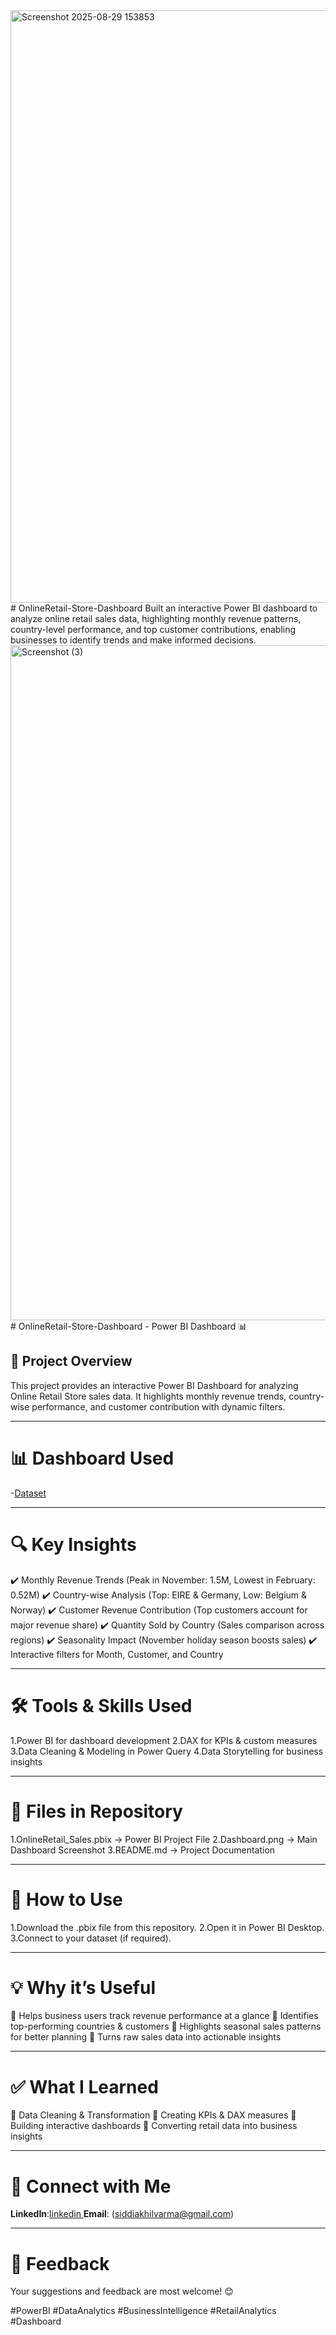 <img width="1919" height="948" alt="Screenshot 2025-08-29 153853" src="https://github.com/user-attachments/assets/ca571978-b368-480a-ba23-089ef42ca7da" />
# OnlineRetail-Store-Dashboard
Built an interactive Power BI dashboard to analyze online retail sales data, highlighting monthly revenue patterns, country-level performance, and top customer contributions, enabling businesses to identify trends and make informed decisions.
<img width="1920" height="1080" alt="Screenshot (3)" src="https://github.com/user-attachments/assets/bae7f505-43de-4883-8b64-f202e6e79713" />
# OnlineRetail-Store-Dashboard - Power BI Dashboard 📊

## 📌 Project Overview
This project provides an interactive Power BI Dashboard for analyzing Online Retail Store sales data.
It highlights monthly revenue trends, country-wise performance, and customer contribution with dynamic filters.

---

# 📊 Dashboard Used
-<a href="https://github.com/Akhilvarma377/OnlineRetail-Store-Dashboard/blob/main/Online%20Retail.xlsx">Dataset</a>

---

# 🔍 Key Insights

✔️ Monthly Revenue Trends (Peak in November: 1.5M, Lowest in February: 0.52M)
✔️ Country-wise Analysis (Top: EIRE & Germany, Low: Belgium & Norway)
✔️ Customer Revenue Contribution (Top customers account for major revenue share)
✔️ Quantity Sold by Country (Sales comparison across regions)
✔️ Seasonality Impact (November holiday season boosts sales)
✔️ Interactive filters for Month, Customer, and Country

---

# 🛠 Tools & Skills Used
1.Power BI for dashboard development
2.DAX for KPIs & custom measures
3.Data Cleaning & Modeling in Power Query
4.Data Storytelling for business insights

---

# 📂 Files in Repository
1.OnlineRetail_Sales.pbix → Power BI Project File
2.Dashboard.png → Main Dashboard Screenshot
3.README.md → Project Documentation

---

# 🚀 How to Use
1.Download the .pbix file from this repository.
2.Open it in Power BI Desktop.
3.Connect to your dataset (if required).

---

# 💡 Why it’s Useful
🔹 Helps business users track revenue performance at a glance
🔹 Identifies top-performing countries & customers
🔹 Highlights seasonal sales patterns for better planning
🔹 Turns raw sales data into actionable insights

---

# ✅ What I Learned
🔹 Data Cleaning & Transformation
🔹 Creating KPIs & DAX measures
🔹 Building interactive dashboards
🔹 Converting retail data into business insights

---

# 🔗 Connect with Me
**LinkedIn**:<a href="https://www.linkedin.com/in/akhilvarma8/">linkedin </a>
**Email**: (siddiakhilvarma@gmail.com)

---

# 📢 Feedback
Your suggestions and feedback are most welcome! 😊

#PowerBI #DataAnalytics #BusinessIntelligence #RetailAnalytics #Dashboard
